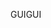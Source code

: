 <span data-ttu-id="c9924-101">GUI</span><span class="sxs-lookup"><span data-stu-id="c9924-101">GUI</span></span>